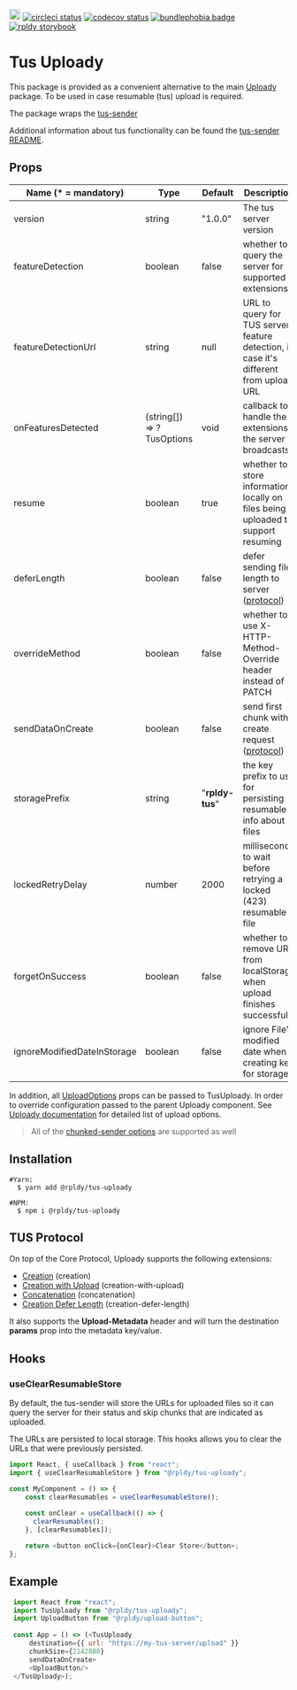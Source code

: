 <a href="https://badge.fury.io/js/%40rpldy%2Ftus-uploady">
    <img src="https://badge.fury.io/js/%40rpldy%2Ftus-uploady.svg" alt="npm version" height="20"></a>
<a href="https://circleci.com/gh/rpldy/react-uploady">
    <img src="https://circleci.com/gh/rpldy/react-uploady.svg?style=svg" alt="circleci status"/></a>  
<a href="https://codecov.io/gh/rpldy/react-uploady">
    <img src="https://codecov.io/gh/rpldy/react-uploady/branch/master/graph/badge.svg" alt="codecov status"/></a> 
<a href="https://bundlephobia.com/result?p=@rpldy/tus-uploady">
    <img src="https://badgen.net/bundlephobia/minzip/@rpldy/tus-uploady" alt="bundlephobia badge"/></a>
<a href="https://react-uploady-storybook.netlify.com/?path=/story/tus-uploady--simple">
   <img src="https://cdn.jsdelivr.net/gh/storybookjs/brand@master/badge/badge-storybook.svg" alt="rpldy storybook"/></a> 

# Tus Uploady

This package is provided as a convenient alternative to the main [Uploady](../uploady) package. 
To be used in case resumable (tus) upload is required.

The package wraps the [tus-sender](../../tus-sender) 

Additional information about tus functionality can be found the [tus-sender README](../../tus-sender).

## Props

| Name (* = mandatory) | Type          | Default       | Description  
| --------------       | ------------- | ------------- | ------------
| version           | string    | "1.0.0" | The tus server version
| featureDetection | boolean    | false | whether to query the server for supported extensions
| featureDetectionUrl | string | null | URL to query for TUS server feature detection, in case it's different from upload URL
| onFeaturesDetected  | (string[]) => ?TusOptions | void | callback to handle the extensions the server broadcasts
| resume    |   boolean     | true | whether to store information locally on files being uploaded to support resuming
| deferLength | boolean | false | defer sending file length to server ([protocol](https://tus.io/protocols/resumable-upload.html#upload-defer-length))
| overrideMethod | boolean | false | whether to use X-HTTP-Method-Override header instead of PATCH
| sendDataOnCreate | boolean | false | send first chunk with create request ([protocol](https://tus.io/protocols/resumable-upload.html#creation-with-upload))
| storagePrefix | string | "__rpldy-tus__" | the key prefix to use for persisting resumable info about files
| lockedRetryDelay | number | 2000 | milliseconds to wait before retrying a locked (423) resumable file
| forgetOnSuccess   | boolean | false | whether to remove URL from localStorage when upload finishes successfully
| ignoreModifiedDateInStorage   | boolean   | false     | ignore File's modified date when creating key for storage

In addition, all [UploadOptions](../../shared/src/types.js#L104) props can be passed to TusUploady.
In order to override configuration passed to the parent Uploady component. 
See [Uploady documentation](../uploady#props) for detailed list of upload options.   

> All of the [chunked-sender options](../chunked-sender#options) are supported as well

## Installation

```shell
#Yarn:
  $ yarn add @rpldy/tus-uploady

#NPM:
  $ npm i @rpldy/tus-uploady
``` 

## TUS Protocol

On top of the Core Protocol, Uploady supports the following extensions:

- [Creation](https://tus.io/protocols/resumable-upload.html#creation) (creation)
- [Creation with Upload](https://tus.io/protocols/resumable-upload.html#creation-with-upload) (creation-with-upload)
- [Concatenation](https://tus.io/protocols/resumable-upload.html#concatenation) (concatenation)
- [Creation Defer Length](https://tus.io/protocols/resumable-upload.html#upload-defer-length) (creation-defer-length)

It also supports the __Upload-Metadata__ header and will turn the destination __params__ prop into the metadata key/value.

## Hooks

### useClearResumableStore

By default, the tus-sender will store the URLs for uploaded files so it can query
the server for their status and skip chunks that are indicated as uploaded.

The URLs are persisted to local storage. This hooks allows you to clear the URLs that were previously persisted.

```javascript
import React, { useCallback } from "react";
import { useClearResumableStore } from "@rpldy/tus-uploady"; 

const MyComponent = () => {
	const clearResumables = useClearResumableStore();
    
    const onClear = useCallback(() => {
      clearResumables();
    }, [clearResumables]);

    return <button onClick={onClear}>Clear Store</button>;
}; 
``` 

## Example

```javascript
 import React from "react";
 import TusUploady from "@rpldy/tus-uploady";
 import UploadButton from "@rpldy/upload-button";
 
 const App = () => (<TusUploady
     destination={{ url: "https://my-tus-server/upload" }}
     chunkSize={2142880}
     sendDataOnCreate>
     <UploadButton/>
 </TusUploady>);
 
 ```
